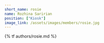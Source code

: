 ```yaml
---
short_name: rosie
name: Rozhina Saririan
position: ["Kiosk"]
image_link: /assets/images/members/rosie.jpg
---
```

{% tf authors/rosie.md %}